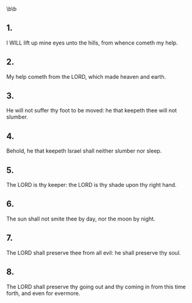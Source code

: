\b\b
## 1.
I WILL lift up mine eyes unto the hills, from whence cometh my help.
## 2.
My help cometh from the LORD, which made heaven and earth.
## 3.
He will not suffer thy foot to be moved: he that keepeth thee will not slumber.
## 4.
Behold, he that keepeth Israel shall neither slumber nor sleep.
## 5.
The LORD is thy keeper: the LORD is thy shade upon thy right hand.
## 6.
The sun shall not smite thee by day, nor the moon by night.
## 7.
The LORD shall preserve thee from all evil: he shall preserve thy soul.
## 8.
The LORD shall preserve thy going out and thy coming in from this time forth, and even for evermore.
